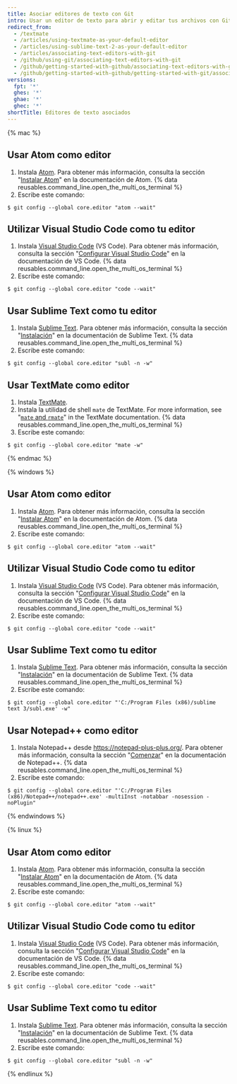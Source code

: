 ```yaml
---
title: Asociar editores de texto con Git
intro: Usar un editor de texto para abrir y editar tus archivos con Git.
redirect_from:
  - /textmate
  - /articles/using-textmate-as-your-default-editor
  - /articles/using-sublime-text-2-as-your-default-editor
  - /articles/associating-text-editors-with-git
  - /github/using-git/associating-text-editors-with-git
  - /github/getting-started-with-github/associating-text-editors-with-git
  - /github/getting-started-with-github/getting-started-with-git/associating-text-editors-with-git
versions:
  fpt: '*'
  ghes: '*'
  ghae: '*'
  ghec: '*'
shortTitle: Editores de texto asociados
---
```


{% mac %}

## Usar Atom como editor

1. Instala [Atom](https://atom.io/). Para obtener más información, consulta la sección "[Instalar Atom](https://flight-manual.atom.io/getting-started/sections/installing-atom/)" en la documentación de Atom.
{% data reusables.command_line.open_the_multi_os_terminal %}
3. Escribe este comando:
  ```shell
  $ git config --global core.editor "atom --wait"
  ```

## Utilizar Visual Studio Code como tu editor

1. Instala [ Visual Studio Code](https://code.visualstudio.com/) (VS Code). Para obtener más información, consulta la sección "[Configurar Visual Studio Code](https://code.visualstudio.com/Docs/setup/setup-overview)" en la documentación de VS Code.
{% data reusables.command_line.open_the_multi_os_terminal %}
3. Escribe este comando:
  ```shell
  $ git config --global core.editor "code --wait"
 ```

## Usar Sublime Text como tu editor

1. Instala [Sublime Text](https://www.sublimetext.com/). Para obtener más información, consulta la sección "[Instalación](https://docs.sublimetext.io/guide/getting-started/installation.html)" en la documentación de Sublime Text.
{% data reusables.command_line.open_the_multi_os_terminal %}
3. Escribe este comando:
  ```shell
  $ git config --global core.editor "subl -n -w"
  ```

## Usar TextMate como editor

1. Instala [TextMate](https://macromates.com/).
2. Instala la utilidad de shell `mate` de TextMate. For more information, see "[`mate` and `rmate`](https://macromates.com/blog/2011/mate-and-rmate/)" in the TextMate documentation.
{% data reusables.command_line.open_the_multi_os_terminal %}
4. Escribe este comando:
  ```shell
  $ git config --global core.editor "mate -w"
  ```
{% endmac %}

{% windows %}

## Usar Atom como editor

1. Instala [Atom](https://atom.io/). Para obtener más información, consulta la sección "[Instalar Atom](https://flight-manual.atom.io/getting-started/sections/installing-atom/)" en la documentación de Atom.
{% data reusables.command_line.open_the_multi_os_terminal %}
3. Escribe este comando:
  ```shell
  $ git config --global core.editor "atom --wait"
  ```

## Utilizar Visual Studio Code como tu editor

1. Instala [ Visual Studio Code](https://code.visualstudio.com/) (VS Code). Para obtener más información, consulta la sección "[Configurar Visual Studio Code](https://code.visualstudio.com/Docs/setup/setup-overview)" en la documentación de VS Code.
{% data reusables.command_line.open_the_multi_os_terminal %}
3. Escribe este comando:
  ```shell
  $ git config --global core.editor "code --wait"
 ```

## Usar Sublime Text como tu editor

1. Instala [Sublime Text](https://www.sublimetext.com/). Para obtener más información, consulta la sección "[Instalación](https://docs.sublimetext.io/guide/getting-started/installation.html)" en la documentación de Sublime Text.
{% data reusables.command_line.open_the_multi_os_terminal %}
3. Escribe este comando:
  ```shell
  $ git config --global core.editor "'C:/Program Files (x86)/sublime text 3/subl.exe' -w"
  ```

## Usar Notepad++ como editor

1. Instala Notepad++ desde https://notepad-plus-plus.org/. Para obtener más información, consulta la sección "[Comenzar](https://npp-user-manual.org/docs/getting-started/)" en la documentación de Notepad++.
{% data reusables.command_line.open_the_multi_os_terminal %}
3. Escribe este comando:
  ```shell
  $ git config --global core.editor "'C:/Program Files (x86)/Notepad++/notepad++.exe' -multiInst -notabbar -nosession -noPlugin"
  ```
{% endwindows %}

{% linux %}

## Usar Atom como editor

1. Instala [Atom](https://atom.io/). Para obtener más información, consulta la sección "[Instalar Atom](https://flight-manual.atom.io/getting-started/sections/installing-atom/)" en la documentación de Atom.
{% data reusables.command_line.open_the_multi_os_terminal %}
3. Escribe este comando:
  ```shell
  $ git config --global core.editor "atom --wait"
  ```

## Utilizar Visual Studio Code como tu editor

1. Instala [ Visual Studio Code](https://code.visualstudio.com/) (VS Code). Para obtener más información, consulta la sección "[Configurar Visual Studio Code](https://code.visualstudio.com/Docs/setup/setup-overview)" en la documentación de VS Code.
{% data reusables.command_line.open_the_multi_os_terminal %}
3. Escribe este comando:
  ```shell
  $ git config --global core.editor "code --wait"
 ```

## Usar Sublime Text como tu editor

1. Instala [Sublime Text](https://www.sublimetext.com/). Para obtener más información, consulta la sección "[Instalación](https://docs.sublimetext.io/guide/getting-started/installation.html)" en la documentación de Sublime Text.
{% data reusables.command_line.open_the_multi_os_terminal %}
3. Escribe este comando:
  ```shell
  $ git config --global core.editor "subl -n -w"
  ```

{% endlinux %}
